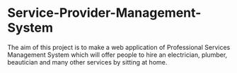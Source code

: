 # Service-Provider-Management-System
The aim of this project is to make a web application of Professional Services Management System which will offer people to hire an electrician, plumber, beautician and many other services by sitting at home.
